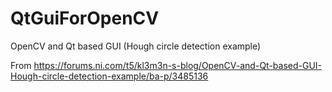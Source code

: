 # QtGuiForOpenCV
OpenCV and Qt based GUI (Hough circle detection example)

From https://forums.ni.com/t5/kl3m3n-s-blog/OpenCV-and-Qt-based-GUI-Hough-circle-detection-example/ba-p/3485136
